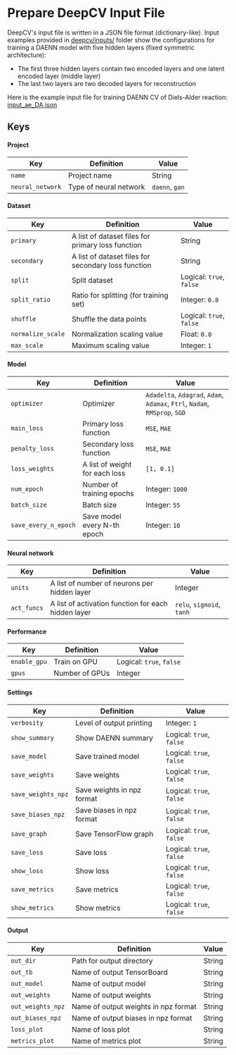 # Prepare DeepCV Input File

DeepCV's input file is written in a JSON file format (dictionary-like).
Input examples provided in [deepcv/inputs/](https://gitlab.uzh.ch/lubergroup/deepcv/-/tree/master/input) folder 
show the configurations for training a DAENN model with five hidden layers (fixed symmetric architecture):

- The first three hidden layers contain two encoded layers and one latent encoded layer (middle layer)
- The last two layers are two decoded layers for reconstruction

Here is the example input file for training DAENN CV of Diels-Alder reaction: [input_ae_DA.json](https://gitlab.uzh.ch/lubergroup/deepcv/-/blob/master/input/input_ae_DA.json)

## Keys

#### Project
| Key              | Definition             | Value          |
|------------------|------------------------|----------------|
| `name`           | Project name           | String         |
| `neural_network` | Type of neural network | `daenn`, `gan` |

#### Dataset
| Key               | Definition                                          | Value                    |
|-------------------|-----------------------------------------------------|--------------------------|
| `primary`         | A list of dataset files for primary loss function   | String                   |
| `secondary`       | A list of dataset files for secondary loss function | String                   |
| `split`           | Split dataset                                       | Logical: `true`, `false` |
| `split_ratio`     | Ratio for splitting (for training set)              | Integer: `0.8`           |
| `shuffle`         | Shuffle the data points                             | Logical: `true`, `false` |
| `normalize_scale` | Normalization scaling value                         | Float: `0.0`             |
| `max_scale`       | Maximum scaling value                               | Integer: `1`             |

#### Model
| Key                  | Definition                     | Value                                                                      |
|----------------------|--------------------------------|----------------------------------------------------------------------------|
| `optimizer`          | Optimizer                      | `Adadelta`, `Adagrad`, `Adam`, `Adamax`, `Ftrl`, `Nadam`, `RMSprop`, `SGD` |
| `main_loss`          | Primary loss function          | `MSE`, `MAE`                                                               |
| `penalty_loss`       | Secondary loss function        | `MSE`, `MAE`                                                               |
| `loss_weights`       | A list of weight for each loss | `[1, 0.1]`                                                                 |
| `num_epoch`          | Number of training epochs      | Integer: `1000`                                                            |
| `batch_size`         | Batch size                     | Integer: `55`                                                              |
| `save_every_n_epoch` | Save model every N-th epoch    | Integer: `10`                                                              |

#### Neural network
| Key         | Definition                                          | Value                     |
|-------------|-----------------------------------------------------|---------------------------|
| `units`     | A list of number of neurons per hidden layer        | Integer                   |
| `act_funcs` | A list of activation function for each hidden layer | `relu`, `sigmoid`, `tanh` |

#### Performance
| Key          | Definition     | Value                    |
|--------------|----------------|--------------------------|
| `enable_gpu` | Train on GPU   | Logical: `true`, `false` |
| `gpus`       | Number of GPUs | Integer                  |

#### Settings
| Key                | Definition                 | Value                    |
|--------------------|----------------------------|--------------------------|
| `verbosity`        | Level of output printing   | Integer: `1`             |
| `show_summary`     | Show DAENN summary         | Logical: `true`, `false` |
| `save_model`       | Save trained model         | Logical: `true`, `false` |
| `save_weights`     | Save weights               | Logical: `true`, `false` |
| `save_weights_npz` | Save weights in npz format | Logical: `true`, `false` |
| `save_biases_npz`  | Save biases in npz format  | Logical: `true`, `false` |
| `save_graph`       | Save TensorFlow graph      | Logical: `true`, `false` |
| `save_loss`        | Save loss                  | Logical: `true`, `false` |
| `show_loss`        | Show loss                  | Logical: `true`, `false` |
| `save_metrics`     | Save metrics               | Logical: `true`, `false` |
| `show_metrics`     | Show metrics               | Logical: `true`, `false` |

#### Output
| Key               | Definition                           | Value  |
|-------------------|--------------------------------------|--------|
| `out_dir`         | Path for output directory            | String |
| `out_tb`          | Name of output TensorBoard           | String |
| `out_model`       | Name of output model                 | String |
| `out_weights`     | Name of output weights               | String |
| `out_weights_npz` | Name of output weights in npz format | String |
| `out_biases_npz`  | Name of output biases in npz format  | String |
| `loss_plot`       | Name of loss plot                    | String |
| `metrics_plot`    | Name of metrics plot                 | String |
